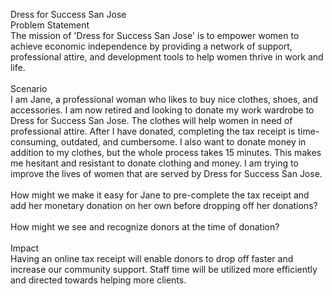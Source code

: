 Dress for Success San Jose<br/>
Problem Statement<br/>
The mission of 'Dress for Success San Jose' is to empower women to achieve economic independence by providing a network of support, professional attire, and development tools to help women thrive in work and life. 
<br/><br/>
Scenario<br/>
I am Jane, a professional woman who likes to buy nice clothes, shoes, and accessories. I am now retired and looking to donate my work wardrobe to Dress for Success San Jose. The clothes will help women in need of professional attire. After I have donated, completing the tax receipt is time-consuming, outdated, and cumbersome. I also want to donate money in addition to my clothes, but the whole process takes 15 minutes. This makes me hesitant and resistant to donate clothing and money. I am trying to improve the lives of women that are served by Dress for Success San Jose.
<br/><br/>
How might we make it easy for Jane to pre-complete the tax receipt and add her monetary donation on her own before dropping off her donations?
<br/><br/>
How might we see and recognize donors at the time of donation? 
<br/><br/>
Impact<br/>
Having an online tax receipt will enable donors to drop off faster and increase our community support. Staff time will be utilized more efficiently and directed towards helping more clients. 
